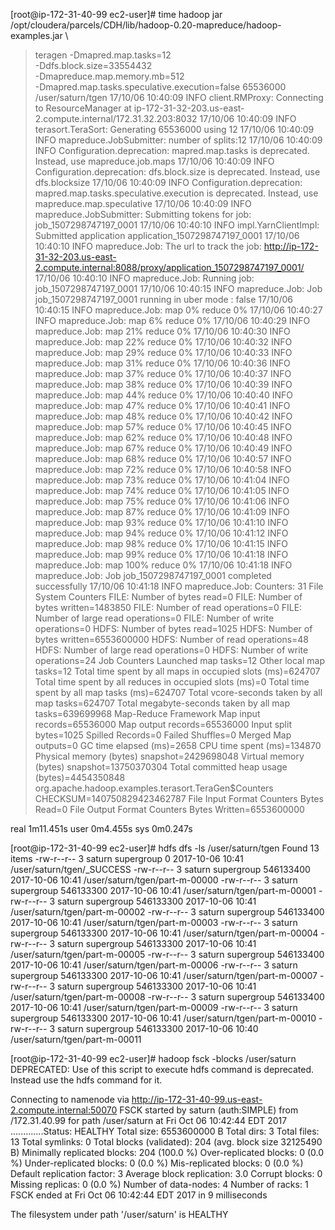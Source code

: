 [root@ip-172-31-40-99 ec2-user]# time hadoop jar  /opt/cloudera/parcels/CDH/lib/hadoop-0.20-mapreduce/hadoop-examples.jar \
> teragen -Dmapred.map.tasks=12 \
> -Ddfs.block.size=33554432 \
> -Dmapreduce.map.memory.mb=512 \
> -Dmapred.map.tasks.speculative.execution=false 65536000 \
> /user/saturn/tgen
17/10/06 10:40:09 INFO client.RMProxy: Connecting to ResourceManager at ip-172-31-32-203.us-east-2.compute.internal/172.31.32.203:8032
17/10/06 10:40:09 INFO terasort.TeraSort: Generating 65536000 using 12
17/10/06 10:40:09 INFO mapreduce.JobSubmitter: number of splits:12
17/10/06 10:40:09 INFO Configuration.deprecation: mapred.map.tasks is deprecated. Instead, use mapreduce.job.maps
17/10/06 10:40:09 INFO Configuration.deprecation: dfs.block.size is deprecated. Instead, use dfs.blocksize
17/10/06 10:40:09 INFO Configuration.deprecation: mapred.map.tasks.speculative.execution is deprecated. Instead, use mapreduce.map.speculative
17/10/06 10:40:09 INFO mapreduce.JobSubmitter: Submitting tokens for job: job_1507298747197_0001
17/10/06 10:40:10 INFO impl.YarnClientImpl: Submitted application application_1507298747197_0001
17/10/06 10:40:10 INFO mapreduce.Job: The url to track the job: http://ip-172-31-32-203.us-east-2.compute.internal:8088/proxy/application_1507298747197_0001/
17/10/06 10:40:10 INFO mapreduce.Job: Running job: job_1507298747197_0001
17/10/06 10:40:15 INFO mapreduce.Job: Job job_1507298747197_0001 running in uber mode : false
17/10/06 10:40:15 INFO mapreduce.Job:  map 0% reduce 0%
17/10/06 10:40:27 INFO mapreduce.Job:  map 6% reduce 0%
17/10/06 10:40:29 INFO mapreduce.Job:  map 21% reduce 0%
17/10/06 10:40:30 INFO mapreduce.Job:  map 22% reduce 0%
17/10/06 10:40:32 INFO mapreduce.Job:  map 29% reduce 0%
17/10/06 10:40:33 INFO mapreduce.Job:  map 31% reduce 0%
17/10/06 10:40:36 INFO mapreduce.Job:  map 37% reduce 0%
17/10/06 10:40:37 INFO mapreduce.Job:  map 38% reduce 0%
17/10/06 10:40:39 INFO mapreduce.Job:  map 44% reduce 0%
17/10/06 10:40:40 INFO mapreduce.Job:  map 47% reduce 0%
17/10/06 10:40:41 INFO mapreduce.Job:  map 48% reduce 0%
17/10/06 10:40:42 INFO mapreduce.Job:  map 57% reduce 0%
17/10/06 10:40:45 INFO mapreduce.Job:  map 62% reduce 0%
17/10/06 10:40:48 INFO mapreduce.Job:  map 67% reduce 0%
17/10/06 10:40:49 INFO mapreduce.Job:  map 68% reduce 0%
17/10/06 10:40:57 INFO mapreduce.Job:  map 72% reduce 0%
17/10/06 10:40:58 INFO mapreduce.Job:  map 73% reduce 0%
17/10/06 10:41:04 INFO mapreduce.Job:  map 74% reduce 0%
17/10/06 10:41:05 INFO mapreduce.Job:  map 75% reduce 0%
17/10/06 10:41:06 INFO mapreduce.Job:  map 87% reduce 0%
17/10/06 10:41:09 INFO mapreduce.Job:  map 93% reduce 0%
17/10/06 10:41:10 INFO mapreduce.Job:  map 94% reduce 0%
17/10/06 10:41:12 INFO mapreduce.Job:  map 98% reduce 0%
17/10/06 10:41:15 INFO mapreduce.Job:  map 99% reduce 0%
17/10/06 10:41:18 INFO mapreduce.Job:  map 100% reduce 0%
17/10/06 10:41:18 INFO mapreduce.Job: Job job_1507298747197_0001 completed successfully
17/10/06 10:41:18 INFO mapreduce.Job: Counters: 31
        File System Counters
                FILE: Number of bytes read=0
                FILE: Number of bytes written=1483850
                FILE: Number of read operations=0
                FILE: Number of large read operations=0
                FILE: Number of write operations=0
                HDFS: Number of bytes read=1025
                HDFS: Number of bytes written=6553600000
                HDFS: Number of read operations=48
                HDFS: Number of large read operations=0
                HDFS: Number of write operations=24
        Job Counters
                Launched map tasks=12
                Other local map tasks=12
                Total time spent by all maps in occupied slots (ms)=624707
                Total time spent by all reduces in occupied slots (ms)=0
                Total time spent by all map tasks (ms)=624707
                Total vcore-seconds taken by all map tasks=624707
                Total megabyte-seconds taken by all map tasks=639699968
        Map-Reduce Framework
                Map input records=65536000
                Map output records=65536000
                Input split bytes=1025
                Spilled Records=0
                Failed Shuffles=0
                Merged Map outputs=0
                GC time elapsed (ms)=2658
                CPU time spent (ms)=134870
                Physical memory (bytes) snapshot=2429698048
                Virtual memory (bytes) snapshot=13750370304
                Total committed heap usage (bytes)=4454350848
        org.apache.hadoop.examples.terasort.TeraGen$Counters
                CHECKSUM=140750829423462787
        File Input Format Counters
                Bytes Read=0
        File Output Format Counters
                Bytes Written=6553600000

real    1m11.451s
user    0m4.455s
sys     0m0.247s

[root@ip-172-31-40-99 ec2-user]# hdfs dfs -ls /user/saturn/tgen
Found 13 items
-rw-r--r--   3 saturn supergroup          0 2017-10-06 10:41 /user/saturn/tgen/_SUCCESS
-rw-r--r--   3 saturn supergroup  546133400 2017-10-06 10:41 /user/saturn/tgen/part-m-00000
-rw-r--r--   3 saturn supergroup  546133300 2017-10-06 10:41 /user/saturn/tgen/part-m-00001
-rw-r--r--   3 saturn supergroup  546133300 2017-10-06 10:41 /user/saturn/tgen/part-m-00002
-rw-r--r--   3 saturn supergroup  546133400 2017-10-06 10:41 /user/saturn/tgen/part-m-00003
-rw-r--r--   3 saturn supergroup  546133300 2017-10-06 10:41 /user/saturn/tgen/part-m-00004
-rw-r--r--   3 saturn supergroup  546133300 2017-10-06 10:41 /user/saturn/tgen/part-m-00005
-rw-r--r--   3 saturn supergroup  546133400 2017-10-06 10:41 /user/saturn/tgen/part-m-00006
-rw-r--r--   3 saturn supergroup  546133300 2017-10-06 10:41 /user/saturn/tgen/part-m-00007
-rw-r--r--   3 saturn supergroup  546133300 2017-10-06 10:41 /user/saturn/tgen/part-m-00008
-rw-r--r--   3 saturn supergroup  546133400 2017-10-06 10:41 /user/saturn/tgen/part-m-00009
-rw-r--r--   3 saturn supergroup  546133300 2017-10-06 10:41 /user/saturn/tgen/part-m-00010
-rw-r--r--   3 saturn supergroup  546133300 2017-10-06 10:40 /user/saturn/tgen/part-m-00011

[root@ip-172-31-40-99 ec2-user]# hadoop fsck -blocks /user/saturn
DEPRECATED: Use of this script to execute hdfs command is deprecated.
Instead use the hdfs command for it.

Connecting to namenode via http://ip-172-31-40-99.us-east-2.compute.internal:50070
FSCK started by saturn (auth:SIMPLE) from /172.31.40.99 for path /user/saturn at Fri Oct 06 10:42:44 EDT 2017
.............Status: HEALTHY
 Total size:    6553600000 B
 Total dirs:    3
 Total files:   13
 Total symlinks:                0
 Total blocks (validated):      204 (avg. block size 32125490 B)
 Minimally replicated blocks:   204 (100.0 %)
 Over-replicated blocks:        0 (0.0 %)
 Under-replicated blocks:       0 (0.0 %)
 Mis-replicated blocks:         0 (0.0 %)
 Default replication factor:    3
 Average block replication:     3.0
 Corrupt blocks:                0
 Missing replicas:              0 (0.0 %)
 Number of data-nodes:          4
 Number of racks:               1
FSCK ended at Fri Oct 06 10:42:44 EDT 2017 in 9 milliseconds


The filesystem under path '/user/saturn' is HEALTHY
